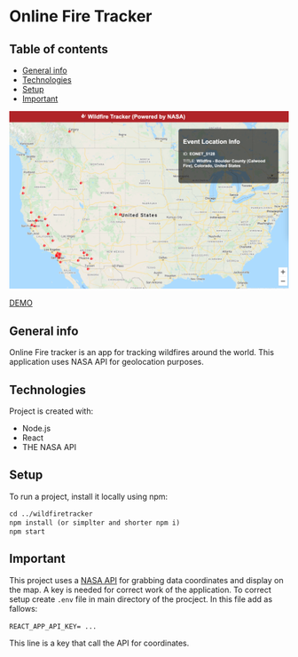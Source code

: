 # Online Fire Tracker

## Table of contents
* [General info](#general-info)
* [Technologies](#technologies)
* [Setup](#setup)
* [Important](#important)

<p align="center">
  <img src="./assets/1.png" alt="Demo" width="800" />
</p>

[DEMO]()

## General info
Online Fire tracker is an app for tracking wildfires around the world. This application uses NASA API for geolocation purposes.

## Technologies
Project is created with:
* Node.js
* React
* THE NASA API

## Setup
To run a project, install it locally using npm:

```
cd ../wildfiretracker
npm install (or simplter and shorter npm i)
npm start
```

## Important

This project uses a [NASA API]("https://api.nasa.gov/") for grabbing data coordinates and display on the map. A key is needed for correct work of the  application. To correct setup create `.env` file in main directory of the procject. In this file add as fallows:


`REACT_APP_API_KEY= ...
`

This line is a key that call the API for coordinates.